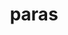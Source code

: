 ---
id: 46
title: paras
types: [bug,grass]
image: https://raw.githubusercontent.com/PokeAPI/sprites/master/sprites/pokemon/46.png
---